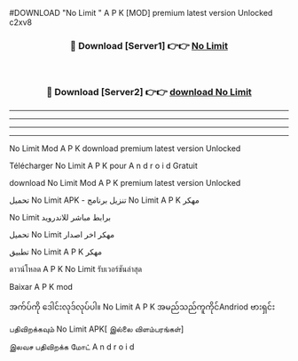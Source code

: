 #DOWNLOAD "No Limit " A P K [MOD] premium latest version Unlocked c2xv8 



<div align="center">

<h3>🔴 Download [Server1] 👉👉 <a href="https://apkdownload12.web.app/?title=No Limit ">No Limit  </a></h3><br>

<h3>🔴 Download [Server2] 👉👉 <a href="https://apkdownload12.web.app/?title=No Limit ">download No Limit  </a></h3>
</div>


----------------------------------------------------------

----------------------------------------------------------

----------------------------------------------------------

----------------------------------------------------------


No Limit  Mod A P K download premium latest version Unlocked

Télécharger  No Limit  A P K pour A n d r o i d Gratuit

download No Limit  Mod A P K premium latest version Unlocked

تحميل No Limit  APK - تنزيل برنامج No Limit  A P K مهكر

No Limit  برابط مباشر للاندرويد

تحميل No Limit  مهكر اخر اصدار

تطبيق No Limit  A P K مهكر

ดาวน์โหลด A P K No Limit  รับเวอร์ชันล่าสุด

Baixar A P K mod

အက်ပ်ကို ဒေါင်းလုဒ်လုပ်ပါ။ No Limit  A P K အမည်သည်ကူကိုင်Andriod ဗားရှင်း

பதிவிறக்கவும் No Limit  APK[ இல்லை விளம்பரங்கள்] 
 
இலவச பதிவிறக்க மோட் A n d r o i d



